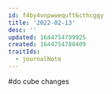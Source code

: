 ```yaml
---
id: f4by4vnpwwequft6cthcggy
title: '2022-02-13'
desc: ''
updated: 1644754799925
created: 1644754780409
traitIds:
  - journalNote
---
```


#do
cube changes
